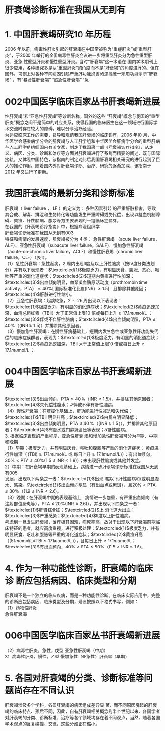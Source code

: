 # 肝衰竭诊断标准在我国从无到有  
# 1. 中国肝衰竭研究10 年历程  
2006 年以前，病毒性肝炎引起的肝衰竭在中国常被称为“重症肝炎”或“重型肝炎”，于2000 年举行的全国病毒性肝炎会议进一步将重型肝炎分为急性重型肝炎、亚急 性重型肝炎和慢性重型肝炎。当时“肝衰竭”这一术语在 国内学术期刊上很少应用，各种研究多是从“重型肝炎”的角度而不是“肝衰竭”的角度进行的。但在国外，习惯上对各种不同病因引起严重肝功能损害的患者统一采用功能诊断“肝衰竭” ，有“暴发性肝衰竭” “超急性肝衰竭” “急  
# 002中国医学临床百家丛书肝衰竭新进展  
性肝衰竭”和“亚急性肝衰竭”等诊断名称。国外的这些 “肝衰竭”概念与我国的“重型肝炎”概念之间不是简单的对应关系，使得我国的临床医生在这一领域进行国际学术交流时存在较大的障碍，难以分享治疗经验。  
为适应临床工作的需要，指导和规范我国肝衰竭的临床诊疗，2006 年10 月，中华医学会感染病学分会的肝衰竭与人工肝学组和中华医学会肝病学分会的重型肝病与人工肝学组组织国内有关专家，制定了我国第一部《肝衰竭诊疗指南》，从定义、病因、分类、诊断和治疗等方面对肝衰竭进行了系统而精要的阐述，既与国际接轨，又体现中国特色，该指南的制定对此后我国肝衰竭相关研究的进行起到了巨大的推动作用。随着国内外对肝衰竭诊断、治疗、研究的逐渐加深，该指南于2012 年又进行了更新。  
#  我国肝衰竭的最新分类和诊断标准  
肝衰竭（ liver failure ， LF ）的定义为： 多种因素引起 的严重肝脏损害，导致其合成、解毒、排泄和生物转化等功能发生严重障碍或失代偿，出现以凝血机制障碍、黄疸、肝性脑病、腹水等为主要表现的一组临床症候群。  
在我国的《肝衰竭诊疗指南》中，根据病理组织学  
肝衰竭诊断标准在我国从无到有003  
特征和病情的发展速度，肝衰竭被分为 4  类： 急性肝衰竭 （acute liver failure，ALF）、亚急性肝衰竭（subacute liver failure，SALF）、慢加急性肝衰竭（acute-on-chronic liver failure，ACLF）和慢性肝衰竭（chronic liver failure，CLF）（表1）。  
（1）急性肝衰竭：急性起病，2 周内出现Ⅱ度及以上肝性脑病（按Ⅳ度分类法划分）并有以下表现者：$\textcircled{1}$极度乏力，有明显厌食、腹胀、恶心、呕吐等严重的消化道症状；$\textcircled{2}$短期内黄疸进行性加深；$\textcircled{3}$出血倾向明显，血浆凝血酶原活动度（prothrombin time activity，PTA）$\leqslant40\%$[ 国际标准化比值$(\mathrm{{INR})\ \geqslant1.5}]$，且排除其他原因；$\textcircled{4}$肝脏进行性缩小。  
（2）亚急性肝衰竭：起病较急，$2\sim26$ 周出现以下表现者：$\textcircled{1}$极度乏力，有明显的消化道症状；$\textcircled{2}$黄疸迅速加深，血清总胆红素（TBil）大于正常值上限10 倍或每日上升$\geqslant17.1mu\mathrm{mol}/\mathrm{L}$ ；$\textcircled{3}$伴或不伴肝性脑病；$\textcircled{4}$出血倾向明显，$\mathrm{PTA}\leqslant40\%$（$(\mathrm{INR}\geqslant1.5)$）并排除其他原因者。  
（3）慢加急性肝衰竭：在慢性肝病基础上，短期内发生急性或亚急性肝功能失代偿的临床症候群者，表现为：$\textcircled{1}$极度乏力，有明显的消化道症状；$\textcircled{2}$黄疸迅速加深，TBil 大于正常值上限10 倍或每日上升$\geqslant17.1mu\mathrm{mol}/\mathrm{L}$ ；  
# 004中国医学临床百家丛书肝衰竭新进展  
$\textcircled{3}$出血倾向，$\mathrm{PTA}\leqslant40\,\%$（$\mathrm{INR}\geqslant1.5)$），并排除其他原因者；$\textcircled{4}$失代偿性腹水；$\mathcal{S}$伴或不伴有肝性脑病。  
（4）慢性肝衰竭：在肝硬化基础上，肝功能进行性减退和失代偿：$\textcircled{1}$TBil 明显升高；$\textcircled{2}$白蛋白明显降低；$\textcircled{3}$出血倾向明显，$\mathrm{PTA}\leqslant40\,\%$（$[\mathrm{INR}\geqslant1.5\,)$），并排除其他原因者；$\textcircled{4}$有腹水或门静脉高压等表现；$\mathcal{S}$肝性脑病。  
3.  根据临床表现的严重程度，亚急性肝衰 竭和慢加急性肝衰竭可分为早期、中期和晚期  
（1）早期：极度乏力，并有明显厌食、呕吐和腹胀等严重的消化道症状； 黄疸进行性加深（ $\mathrm{(TBi)}\geqslant171mu\mathrm{mol}/\mathrm{L}$  或 每日上升$\geqslant17.1mu\mathrm{mol}/\mathrm{L})$）；有出血倾向，$30\%<\mathrm{PTA}\leqslant40\%$$(1.5\leqslant\mathrm{INR}<1.9)$）；未出现肝性脑病或其他并发症。  
2）中期：在肝衰竭早期的表现基础上，病情进一步肝衰竭诊断标准在我国从无到有005  
发展，出现以下两条之一者：$\textcircled{1}$出现Ⅱ度以下肝性脑病和/或明显腹水、感染。$\textcircled{2}$出血倾向明显（有出血点或瘀斑），且$20\%<\mathrm{PTA}\leqslant30\%$（$(1.9\leqslant\mathrm{INR}<2.6)$。  
（3）晚期：在肝衰竭中期的表现基础上，病情进一步加重，有严重出血倾向（有注射部位瘀斑等），$\mathrm{PTA}\leqslant20\%$$(\mathrm{INR}\geqslant2.6)$），并出现以下四条之一者：$\textcircled{1}$肝肾综合征；$\textcircled{2}$上 消化道大出血；$\textcircled{3}$严重感染；$\textcircled{4}$Ⅱ度以上肝性脑病。  
考虑到一旦发生肝衰竭，治疗极其困难，病死率高，故对于出现以下肝衰竭前期临床特征的患者，就应高度重视，进行积极处理：$\textcircled{1}$极度乏力，并有明显厌食、呕吐和腹胀等严重的消化道症状；$\textcircled{2}$黄疸升高（$(51mu\mathrm{mol}/\mathrm{L}\leqslant$$\mathrm{TBi}\leqslant171mu\mathrm{mol}/\mathrm{L}\,\rangle$），且每日上升$\geqslant17.1mu\mathrm{mol}/\mathrm{L}$；$\textcircled{3}$有出血倾向，$40\%<\mathrm{PTA}\leqslant50\%$（$(1.5<\mathrm{INR}\leqslant1.6)$。  
# 4.  作为一种功能性诊断，肝衰竭的临床诊 断应包括病因、临床类型和分期  
肝衰竭不是一个独立的临床疾病，而是一种功能性诊断。在临床实际应用中，完整的诊断应包括病因、临床类型及分期，建议按照以下格式书写，例如：  
（1）药物性肝炎  
急性肝衰竭  
# 006中国医学临床百家丛书肝衰竭新进展  
（2）病毒性肝炎，急性，戊型            亚急性肝衰竭（中期）  
3）病毒性肝炎，慢性，乙型            慢加急性（亚急性）肝衰竭（早期）  
# 5. 各国对肝衰竭的分类、诊断标准等问题尚存在不同认识  
肝衰竭涉及多个学科，各国肝衰竭的病因组成差异显 著，而不同原因引起的肝衰竭的临床特点、预后不同，因此，自有肝衰竭相关概念的半个世纪以来，各国学者对肝衰竭的分类、诊断标准、治疗等各个领域均存在着不同观点，当然，随着各国学术观点的反复碰撞、交流，这些分歧正在缩小。  
